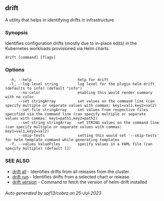 ## drift

A utility that helps in identifying drifts in infrastructure

### Synopsis

Identifies configuration drifts (mostly due to in-place edits) in the Kubernetes workloads provisioned via Helm charts.

```
drift [command] [flags]
```

### Options

```
  -h, --help                     help for drift
  -l, --log-level string         log level for the plugin helm drift (defaults to info) (default "info")
      --no-color                 enabling this would render summary with no color
      --set stringArray          set values on the command line (can specify multiple or separate values with commas: key1=val1,key2=val2)
      --set-file stringArray     set values from respective files specified via the command line (can specify multiple or separate values with commas: key1=path1,key2=path2)
      --set-string stringArray   set STRING values on the command line (can specify multiple or separate values with commas: key1=val1,key2=val2)
      --skip-tests               setting this would set '--skip-tests' for helm template command while generating templates
  -f, --values ValueFiles        specify values in a YAML file (can specify multiple) (default [])
```

### SEE ALSO

* [drift all](drift_all.md)	 - Identifies drifts from all releases from the cluster.
* [drift run](drift_run.md)	 - Identifies drifts from a selected chart or release.
* [drift version](drift_version.md)	 - Command to fetch the version of helm-drift installed

###### Auto generated by spf13/cobra on 25-Jul-2023
